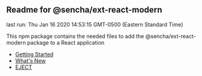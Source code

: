## Readme for @sencha/ext-react-modern

last run: Thu Jan 16 2020 14:53:15 GMT-0500 (Eastern Standard Time)

This npm package contains the needed files to add the @sencha/ext-react-modern package to a React application

- [Getting Started](https://github.com/sencha/ext-react/blob/ext-react-7.1.x/packages/ext-react-modern/GETTING_STARTED.md)
- [What's New](https://github.com/sencha/ext-react/blob/ext-react-7.1.x/packages/ext-react-modern/WHATS_NEW.md)
- [EJECT](https://github.com/sencha/ext-react/blob/ext-react-7.1.x/packages/ext-react-modern/EJECT.md)
